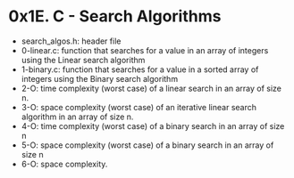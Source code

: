 # 0x1E. C - Search Algorithms

- search_algos.h: header file
- 0-linear.c: function that searches for a value in an array of integers using the Linear search algorithm
- 1-binary.c: function that searches for a value in a sorted array of integers using the Binary search algorithm
- 2-O: time complexity (worst case) of a linear search in an array of size n.
- 3-O: space complexity (worst case) of an iterative linear search algorithm in an array of size n.
- 4-O: time complexity (worst case) of a binary search in an array of size n
- 5-O: space complexity (worst case) of a binary search in an array of size n
- 6-O: space complexity.
